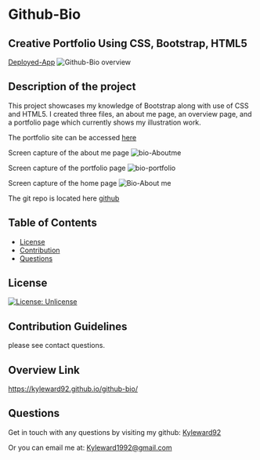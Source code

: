 # Github-Bio
## Creative Portfolio Using CSS, Bootstrap, HTML5
[Deployed-App](https://github.com/kyleward92/github-bio.git)
![Github-Bio overview](https://user-images.githubusercontent.com/70237338/105764656-3c001880-5f25-11eb-9090-50a11e62a271.PNG)

## Description of the project
This project showcases my knowledge of Bootstrap along with use of CSS and HTML5. I created three files, an about me page, an overview page, and a portfolio page which currently shows my illustration work. 

The portfolio site can be accessed [here](https://kyleward92.github.io/github-bio/)

Screen capture of the about me page ![bio-Aboutme](https://user-images.githubusercontent.com/70237338/105950258-11ed4a00-603c-11eb-8314-691f9a1485d4.PNG)

Screen capture of the portfolio page ![bio-portfolio](https://user-images.githubusercontent.com/70237338/105950265-144fa400-603c-11eb-8242-ada8e5104607.PNG)

Screen capture of the home page ![Bio-About me](https://user-images.githubusercontent.com/70237338/105950249-0ef25980-603c-11eb-9b9f-adab9ab6369c.PNG)





The git repo is located here [github](https://github.com/kyleward92/github-bio.git)
<!-- The server application on heroku is located here  [heroku](https://eat-da-burger2021.herokuapp.com/) -->




    
## Table of Contents
<!-- - [instructions](#-Installation-Instructions)
- [How it is used](#-How-the-Project-Should-Be-Used) -->
- [License](#-License)
- [Contribution](#-Contribution-Guidelines)
- [Questions](#-Questions)
    
<!-- ## Installation Instructions
Copy files from github and run npm install to get the proper modules.
Run the server.js file from terminal to run the code.
Or simply go to my link below to fill your belly
     -->
<!-- ## How the Project Should Be Used
Keep track of the many employees, roles, departments, and salary -->

    
## License 
[![License: Unlicense](https://img.shields.io/badge/license-Unlicense-blue.svg)](http://unlicense.org/)
    
## Contribution Guidelines
please see contact questions.

## Overview Link
https://kyleward92.github.io/github-bio/
    
<!-- ## Test Instructions
Download and run node index.js -->
    
## Questions
Get in touch with any questions by visiting my github:
[Kyleward92](https://github.com/Kyleward92/) 
  
Or you can email me at:
[Kyleward1992@gmail.com](mailto:Kyleward1992@gmail.com)
